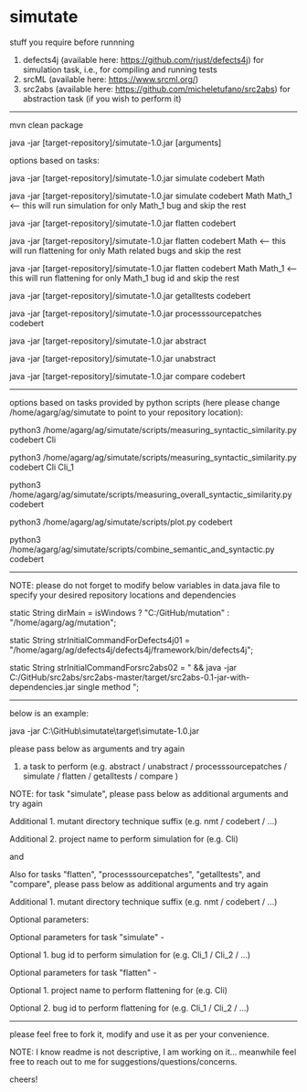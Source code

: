 # simutate

stuff you require before runnning

1. defects4j (available here: https://github.com/rjust/defects4j) for simulation task, i.e., for compiling and running tests
2. srcML (available here: https://www.srcml.org/)
3. src2abs (available here: https://github.com/micheletufano/src2abs) for abstraction task (if you wish to perform it)

-----------------------------------------------------------------------------------------------------------------------------

mvn clean package

java -jar [target-repository]/simutate-1.0.jar [arguments]


options based on tasks:

java -jar [target-repository]/simutate-1.0.jar simulate codebert Math

java -jar [target-repository]/simutate-1.0.jar simulate codebert Math Math_1 <-- this will run simulation for only Math_1 bug and skip the rest

java -jar [target-repository]/simutate-1.0.jar flatten codebert

java -jar [target-repository]/simutate-1.0.jar flatten codebert Math <-- this will run flattening for only Math related bugs and skip the rest

java -jar [target-repository]/simutate-1.0.jar flatten codebert Math Math_1 <-- this will run flattening for only Math_1 bug id and skip the rest

java -jar [target-repository]/simutate-1.0.jar getalltests codebert

java -jar [target-repository]/simutate-1.0.jar processsourcepatches codebert

java -jar [target-repository]/simutate-1.0.jar abstract

java -jar [target-repository]/simutate-1.0.jar unabstract

java -jar [target-repository]/simutate-1.0.jar compare codebert

-----------------------------------------------------------------------------------------------------------------------------

options based on tasks provided by python scripts (here please change /home/agarg/ag/simutate to point to your repository location):

python3 /home/agarg/ag/simutate/scripts/measuring_syntactic_similarity.py codebert Cli

python3 /home/agarg/ag/simutate/scripts/measuring_syntactic_similarity.py codebert Cli Cli_1

python3 /home/agarg/ag/simutate/scripts/measuring_overall_syntactic_similarity.py codebert

python3 /home/agarg/ag/simutate/scripts/plot.py codebert

python3 /home/agarg/ag/simutate/scripts/combine_semantic_and_syntactic.py codebert

-----------------------------------------------------------------------------------------------------------------------------

NOTE: please do not forget to modify below variables in data.java file to specify your desired repository locations and dependencies

static String dirMain = isWindows ? "C:/GitHub/mutation" : "/home/agarg/ag/mutation";

static String strInitialCommandForDefects4j01 = "/home/agarg/ag/defects4j/defects4j/framework/bin/defects4j";

static String strInitialCommandForsrc2abs02 = " && java -jar C:/GitHub/src2abs/src2abs-master/target/src2abs-0.1-jar-with-dependencies.jar single method ";

-----------------------------------------------------------------------------------------------------------------------------

below is an example:

java -jar C:\GitHub\simutate\target\simutate-1.0.jar

please pass below as arguments and try again

1. a task to perform (e.g. abstract / unabstract / processsourcepatches / simulate / flatten / getalltests / compare )

NOTE: for task "simulate", please pass below as additional arguments and try again

Additional 1. mutant directory technique suffix (e.g. nmt / codebert / ...)

Additional 2. project name to perform simulation for (e.g. Cli)

and

Also for tasks "flatten", "processsourcepatches", "getalltests", and "compare", please pass below as additional arguments and try again

Additional 1. mutant directory technique suffix (e.g. nmt / codebert / ...)

Optional parameters:

Optional parameters for task "simulate" -

Optional 1. bug id to perform simulation for (e.g. Cli_1 / Cli_2 / ...)

Optional parameters for task "flatten" -

Optional 1. project name to perform flattening for (e.g. Cli)

Optional 2. bug id to perform flattening for (e.g. Cli_1 / Cli_2 / ...)

-----------------------------------------------------------------------------------------------------------------------------

please feel free to fork it, modify and use it as per your convenience.

NOTE: I know readme is not descriptive, I am working on it... meanwhile feel free to reach out to me for suggestions/questions/concerns.

cheers!
